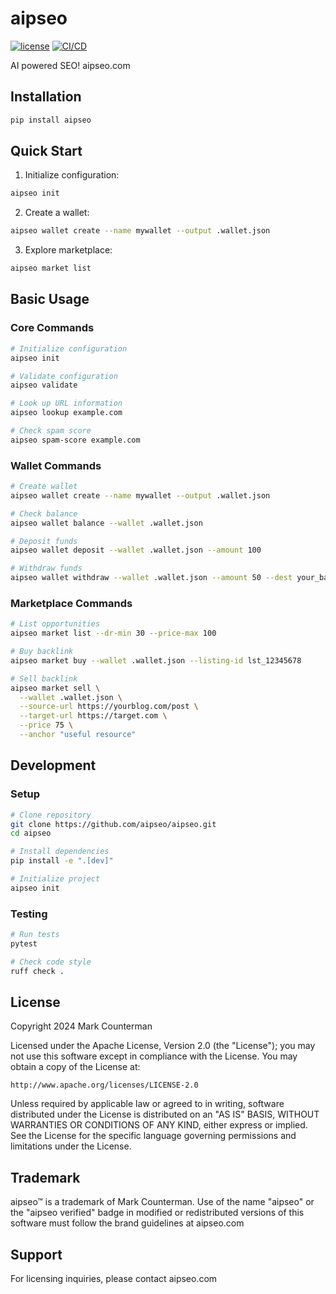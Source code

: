 # aipseo

[![license](https://img.shields.io/github/license/aipseo/aipseo)](license)
[![CI/CD](https://github.com/aipseo/aipseo/actions/workflows/ci.yml/badge.svg)](https://github.com/aipseo/aipseo/actions/workflows/ci.yml)

AI powered SEO! aipseo.com

## Installation

```bash
pip install aipseo
```

## Quick Start

1. Initialize configuration:
```bash
aipseo init
```

2. Create a wallet:
```bash
aipseo wallet create --name mywallet --output .wallet.json
```

3. Explore marketplace:
```bash
aipseo market list
```

## Basic Usage

### Core Commands

```bash
# Initialize configuration
aipseo init

# Validate configuration
aipseo validate

# Look up URL information
aipseo lookup example.com

# Check spam score
aipseo spam-score example.com
```

### Wallet Commands

```bash
# Create wallet
aipseo wallet create --name mywallet --output .wallet.json

# Check balance
aipseo wallet balance --wallet .wallet.json

# Deposit funds
aipseo wallet deposit --wallet .wallet.json --amount 100

# Withdraw funds
aipseo wallet withdraw --wallet .wallet.json --amount 50 --dest your_bank_account
```

### Marketplace Commands

```bash
# List opportunities
aipseo market list --dr-min 30 --price-max 100

# Buy backlink
aipseo market buy --wallet .wallet.json --listing-id lst_12345678

# Sell backlink
aipseo market sell \
  --wallet .wallet.json \
  --source-url https://yourblog.com/post \
  --target-url https://target.com \
  --price 75 \
  --anchor "useful resource"
```

## Development

### Setup

```bash
# Clone repository
git clone https://github.com/aipseo/aipseo.git
cd aipseo

# Install dependencies
pip install -e ".[dev]"

# Initialize project
aipseo init
```

### Testing

```bash
# Run tests
pytest

# Check code style
ruff check .
```

## License

Copyright 2024 Mark Counterman

Licensed under the Apache License, Version 2.0 (the "License");
you may not use this software except in compliance with the License.
You may obtain a copy of the License at:

    http://www.apache.org/licenses/LICENSE-2.0

Unless required by applicable law or agreed to in writing, software
distributed under the License is distributed on an "AS IS" BASIS,
WITHOUT WARRANTIES OR CONDITIONS OF ANY KIND, either express or implied.
See the License for the specific language governing permissions and
limitations under the License.

## Trademark

aipseo™ is a trademark of Mark Counterman. Use of the name "aipseo" or
the "aipseo verified" badge in modified or redistributed versions of
this software must follow the brand guidelines at aipseo.com

## Support

For licensing inquiries, please contact aipseo.com

